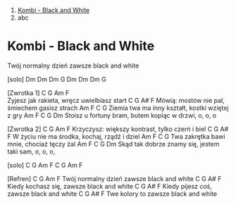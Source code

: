 1. [Kombi - Black and White](#kombi---black-and-white)
2. abc

# Kombi - Black and White

Twój normalny dzień zawsze black and white
 
[solo]
Dm Dm Dm G
Dm Dm Dm G
 
 
[Zwrotka 1]
C            G             Am        F  
Żyjesz jak rakieta, wręcz uwielbiasz start
C             G                 A#     F
Mówią: mostów nie pal, śmiechem gasisz strach
Am            F             C                G
Ziemia twa ma inny kształt, kostki wziętej z gry
Am          F          C              G              Dm
Stoisz u fortuny bram, butem kopiąc w drzwi, o, o, o
 
 
[Zwrotka 2]
C                  G               Am      F
Krzyczysz: większy kontrast, tylko czerń i biel
C              G               A#      F
W życiu nie ma środka, kochaj, rządź i dziel
Am           F          C             G
Twa zakrętka bawi mnie, chociaż tęczy żal
Am              F          C           G              Dm
Skąd tak dobrze znamy się, jestem taki sam, o, o, o,
 
[solo]
C G Am F C G Am F
 
[Refren]
        C           G                Am    F
Twój normalny dzień zawsze black and white
       C           G                A#    F
Kiedy kochasz się, zawsze black and white
      C           G                A#   F
Kiedy pijesz coś, zawsze black and white
      C       G                A#    F
Twe kolory to zawsze black and white
